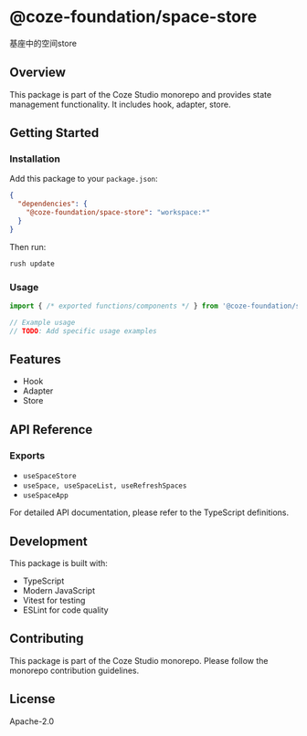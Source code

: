 # @coze-foundation/space-store

基座中的空间store

## Overview

This package is part of the Coze Studio monorepo and provides state management functionality. It includes hook, adapter, store.

## Getting Started

### Installation

Add this package to your `package.json`:

```json
{
  "dependencies": {
    "@coze-foundation/space-store": "workspace:*"
  }
}
```

Then run:

```bash
rush update
```

### Usage

```typescript
import { /* exported functions/components */ } from '@coze-foundation/space-store';

// Example usage
// TODO: Add specific usage examples
```

## Features

- Hook
- Adapter
- Store

## API Reference

### Exports

- `useSpaceStore`
- `useSpace, useSpaceList, useRefreshSpaces`
- `useSpaceApp`


For detailed API documentation, please refer to the TypeScript definitions.

## Development

This package is built with:

- TypeScript
- Modern JavaScript
- Vitest for testing
- ESLint for code quality

## Contributing

This package is part of the Coze Studio monorepo. Please follow the monorepo contribution guidelines.

## License

Apache-2.0

